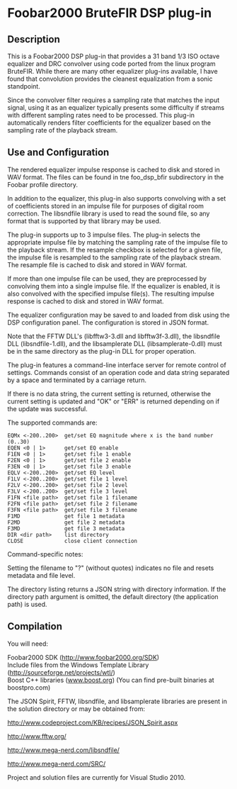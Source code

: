 Foobar2000 BruteFIR DSP plug-in
===============================

Description
-----------

This is a Foobar2000 DSP plug-in that provides a 31 band
1/3 ISO octave equalizer and DRC convolver using code ported 
from the linux program BruteFIR.  While there are many other 
equalizer plug-ins available, I have found that convolution 
provides the cleanest equalization from a sonic standpoint.  

Since the convolver filter requires a sampling rate that matches 
the input signal, using it as an equalizer typically presents 
some difficulty if streams with different sampling rates need 
to be processed.  This plug-in automatically renders filter 
coefficients for the equalizer based on the sampling rate of
the playback stream.


Use and Configuration
---------------------

The rendered equalizer impulse response is cached to disk and 
stored in WAV format.  The files can be found in tne foo_dsp_bfir 
subdirectory in the Foobar profile directory.

In addition to the equalizer, this plug-in also supports convolving 
with a set of coefficients stored in an impulse file for purposes 
of digital room correction.  The libsndfile library is used to 
read the sound file, so any format that is supported by that 
library may be used.  

The plug-in supports up to 3 impulse files.  The plug-in selects 
the appropriate impulse file by matching the sampling rate of 
the impulse file to the playback stream.  If the resample checkbox
is selected for a given file, the impulse file is resampled to
the sampling rate of the playback stream.  The resample file is
cached to disk and stored in WAV format.

If more than one impulse file can be used, they are preprocessed 
by convolving them into a single impulse file.  If the equalizer
is enabled, it is also convolved with the specified impulse 
file(s).  The resulting impulse response is cached to disk
and stored in WAV format.

The equalizer configuration may be saved to and loaded from disk 
using the DSP configuration panel.  The configuration is stored 
in JSON format.

Note that the FFTW DLL's (libfftw3-3.dll and libfftw3f-3.dll), 
the libsndfile DLL (libsndfile-1.dll), and the libsamplerate DLL
(libsamplerate-0.dll) must be in the same directory as the 
plug-in DLL for proper operation.

The plug-in features a command-line interface server for
remote control of settings.  Commands consist of an
operation code and data string separated by a space
and terminated by a carriage return.  

If there is no data string, the current setting is returned,
otherwise the current setting is updated and "OK" or "ERR"
is returned depending on if the update was successful.  

The supported commands are:

    EQMx <-200..200>  get/set EQ magnitude where x is the band number (0..30)  
    EQEN <0 | 1>      get/set EQ enable  
    F1EN <0 | 1>      get/set file 1 enable  
    F2EN <0 | 1>      get/set file 2 enable  
    F3EN <0 | 1>      get/set file 3 enable  
    EQLV <-200..200>  get/set EQ level  
    F1LV <-200..200>  get/set file 1 level  
    F2LV <-200..200>  get/set file 2 level  
    F3LV <-200..200>  get/set file 3 level  
    F1FN <file path>  get/set file 1 filename  
    F2FN <file path>  get/set file 2 filename  
    F3FN <file path>  get/set file 3 filename  
    F1MD              get file 1 metadata
    F2MD              get file 2 metadata
    F3MD              get file 3 metadata
    DIR <dir path>    list directory
    CLOSE             close client connection  

Command-specific notes:

Setting the filename to "?" (without quotes) indicates no file
and resets metadata and file level.

The directory listing returns a JSON string with directory
information.  If the directory path argument is omitted, 
the default directory (the application path) is used.


Compilation
-----------

You will need:

Foobar2000 SDK (http://www.foobar2000.org/SDK)  
Include files from the Windows Template Library (http://sourceforge.net/projects/wtl/)  
Boost C++ libraries (www.boost.org) (You can find pre-built binaries at boostpro.com)  

The JSON Spirit, FFTW, libsndfile, and libsamplerate libraries are present in the 
solution directory or may be obtained from:

http://www.codeproject.com/KB/recipes/JSON_Spirit.aspx

http://www.fftw.org/

http://www.mega-nerd.com/libsndfile/

http://www.mega-nerd.com/SRC/

Project and solution files are currently for Visual Studio 2010.
